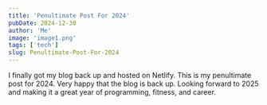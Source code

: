 ```yaml
---
title: 'Penultimate Post For 2024'
pubDate: 2024-12-30
author: 'Me'
image: 'image1.png'
tags: ['tech']
slug: Penultimate-Post-For-2024
---
```


I finally got my blog back up and hosted on Netlify. This is my penultimate post for 2024. Very happy that the blog is back up. Looking forward to 2025 and making it a great year of programming, fitness, and career. 
